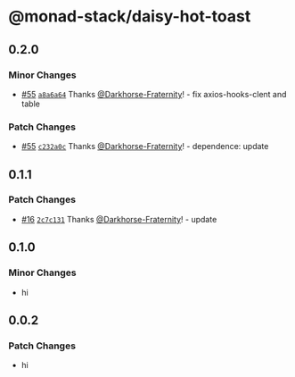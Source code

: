 # @monad-stack/daisy-hot-toast

## 0.2.0

### Minor Changes

- [#55](https://github.com/Darkhorse-Fraternity/monad-stack/pull/55) [`a8a6a64`](https://github.com/Darkhorse-Fraternity/monad-stack/commit/a8a6a640e910e4331cedaf267251b3508ab6a99a) Thanks [@Darkhorse-Fraternity](https://github.com/Darkhorse-Fraternity)! - fix axios-hooks-clent and table

### Patch Changes

- [#55](https://github.com/Darkhorse-Fraternity/monad-stack/pull/55) [`c232a0c`](https://github.com/Darkhorse-Fraternity/monad-stack/commit/c232a0ce585474ad0e3edcc5dae22d65872173c0) Thanks [@Darkhorse-Fraternity](https://github.com/Darkhorse-Fraternity)! - dependence: update

## 0.1.1

### Patch Changes

- [#16](https://github.com/Darkhorse-Fraternity/monad-stack/pull/16) [`2c7c131`](https://github.com/Darkhorse-Fraternity/monad-stack/commit/2c7c131f88a141e06a8372b341d9aa1c44e7e7a4) Thanks [@Darkhorse-Fraternity](https://github.com/Darkhorse-Fraternity)! - update

## 0.1.0

### Minor Changes

- hi

## 0.0.2

### Patch Changes

- hi

